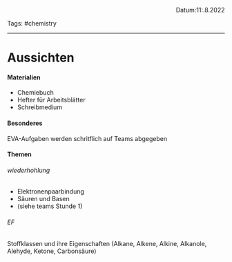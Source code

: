 <p align="right">Datum:11:.8.2022</p>

Tags: #chemistry

---
# Aussichten
#### Materialien
- Chemiebuch
- Hefter für Arbeitsblätter
- Schreibmedium
#### Besonderes
EVA-Aufgaben werden schritflich auf Teams abgegeben
#### Themen
###### wiederhohlung
- Elektronenpaarbindung
- Säuren und Basen
- (siehe teams Stunde 1)
###### EF
Stoffklassen und ihre Eigenschaften (Alkane, Alkene, Alkine, Alkanole, Alehyde, Ketone, Carbonsäure)
